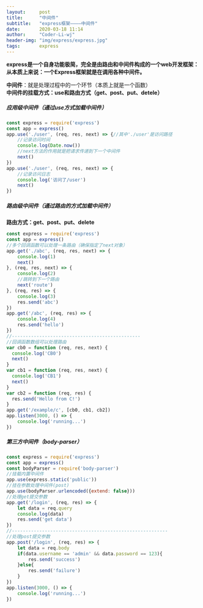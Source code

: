 ```yaml
---
layout:     post
title:      "中间件"
subtitle:   "express框架————中间件"
date:       2020-03-18 11:14
author:     "Coder-Li-wj"
header-img: "img/express/express.jpg"
tags:       express
---  
```


**express是一个自身功能极简，完全是由路由和中间件构成的一个web开发框架：从本质上来说：一个Express框架就是在调用各种中间件。**  

**中间件**：就是处理过程中的一个环节（本质上就是一个函数）  
**中间件的挂载方式：use和路由方式（get、post、put、detele）**

##### 应用级中间件（通过use方式加载中间件）  
```js
const express = require('express')
const app = express()
app.use('./user', (req, res, next) => {//其中'./user'是访问路径
    //记录访问时间
    console.log(Date.now())
    //next方法的作用就是把请求传递到下一个中间件
    next()
})
app.use('./user', (req, res, next) => {
    //记录访问日志
    console.log('访问了/user')
    next()
})
```  

##### 路由级中间件（通过路由的方式加载中间件）    
**路由方式：get、post、put、delete**    
```js
const express = require('express')
const app = express()
//多个回调函数可以处理一条路由（确保指定了next对象）
app.get('./abc', (req, res, next) => {
    console.log(1)
    next()
}, (req, res, next) => {
    console.log(2)
    //跳转到下一个路由
    next('route')
}, (req, res) => {
    console.log(3)
    res.send('abc')
})
app.get('/abc', (req, res) => {
    console.log(4)
    res.send('hello')
})
//-----------------------------------------------
//回调函数数组可以处理路由
var cb0 = function (req, res, next) {
  console.log('CB0')
  next()
}
var cb1 = function (req, res, next) {
  console.log('CB1')
  next()
}
var cb2 = function (req, res) {
  res.send('Hello from C!')
}
app.get('/example/c', [cb0, cb1, cb2])
app.listen(3000, () => {
    console.log('running...')
})
```  

##### 第三方中间件（body-parser） 
```js
const express = require('express')
const app = express()
const bodyParser = require('body-parser')
//挂载内置中间件
app.use(express.static('public'))
//挂在参数处理中间件(post)
app.use(bodyParser.urlencoded({extend: false}))
//处理get提交参数
app.get('/login', (req, res) => {
    let data = req.query
    console.log(data)
    res.send('get data')
})
//---------------------------------------------------------
//处理post提交参数
app.post('/login', (req, res) => {
    let data = req.body
    if(data.username == 'admin' && data.password == 123){
        res.send('success')
    }else{
        res.send('failure')
    }
})
app.listen(3000, () => {
    console.log('running...')
})
```
